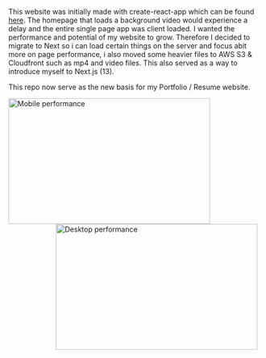 This website was initially made with create-react-app which can be found [here](https://github.com/jacobelali3/react-resume-website). The homepage that loads a background video would experience a delay and the entire single page app was client loaded. I wanted the performance and potential of my website to grow. Therefore I decided to migrate to Next so i can load certain things on the server and focus abit more on page performance, i also moved some heavier files to AWS S3 & Cloudfront such as mp4 and video files. This also served as a way to introduce myself to Next.js (13).

This repo now serve as the new basis for my Portfolio / Resume website.

<img src="https://i.imgur.com/WIlZtI7.png"
     alt="Mobile performance"
     width=400
     height=250
     style="float: left; margin-right: 10px;" />
     <img src="https://i.imgur.com/812LNxm.png"
     alt="Desktop performance"
     width=400
     height=250
     style="float: right; margin-right: 10px;" />
